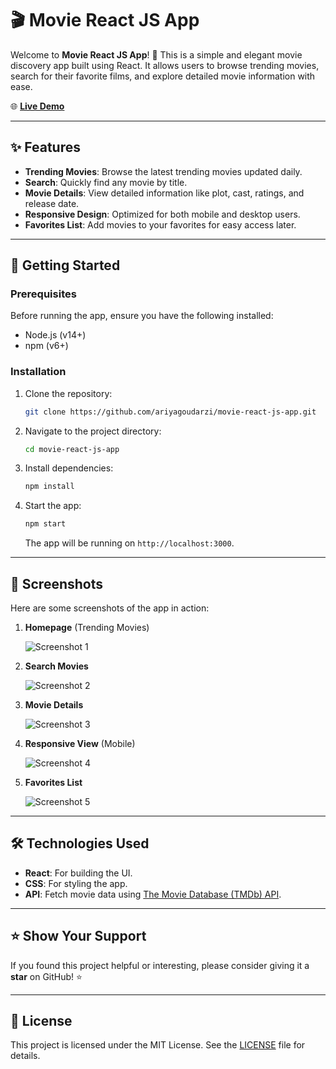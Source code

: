 
# 🎬 Movie React JS App

Welcome to **Movie React JS App**! 🌟 This is a simple and elegant movie discovery app built using React. It allows users to browse trending movies, search for their favorite films, and explore detailed movie information with ease.

🌐 **[Live Demo](https://movieariagdrz.netlify.app/)**

---

## ✨ Features

- **Trending Movies**: Browse the latest trending movies updated daily.
- **Search**: Quickly find any movie by title.
- **Movie Details**: View detailed information like plot, cast, ratings, and release date.
- **Responsive Design**: Optimized for both mobile and desktop users.
- **Favorites List**: Add movies to your favorites for easy access later.

---

## 🚀 Getting Started

### Prerequisites

Before running the app, ensure you have the following installed:

- Node.js (v14+)
- npm (v6+)

### Installation

1. Clone the repository:

   ```bash
   git clone https://github.com/ariyagoudarzi/movie-react-js-app.git
   ```

2. Navigate to the project directory:

   ```bash
   cd movie-react-js-app
   ```

3. Install dependencies:

   ```bash
   npm install
   ```

4. Start the app:

   ```bash
   npm start
   ```

   The app will be running on `http://localhost:3000`.

---

## 📸 Screenshots

Here are some screenshots of the app in action:

1. **Homepage** (Trending Movies)

   ![Screenshot 1](./screenshots/photo_1.jpg)

2. **Search Movies**

   ![Screenshot 2](./screenshots/photo_2.jpg)

3. **Movie Details**

   ![Screenshot 3](./screenshots/photo_3.jpg)

4. **Responsive View** (Mobile)

   ![Screenshot 4](./screenshots/photo_4.jpg)

5. **Favorites List**

   ![Screenshot 5](./screenshots/photo_5.jpg)

---

## 🛠️ Technologies Used

- **React**: For building the UI.
- **CSS**: For styling the app.
- **API**: Fetch movie data using [The Movie Database (TMDb) API](https://www.themoviedb.org/).

---

## ⭐ Show Your Support

If you found this project helpful or interesting, please consider giving it a **star** on GitHub! ⭐

---

## 📄 License

This project is licensed under the MIT License. See the [LICENSE](LICENSE) file for details.
